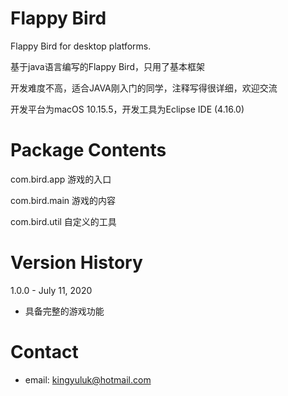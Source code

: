 # Flappy Bird
Flappy Bird for desktop platforms.

基于java语言编写的Flappy Bird，只用了基本框架

开发难度不高，适合JAVA刚入门的同学，注释写得很详细，欢迎交流

开发平台为macOS 10.15.5，开发工具为Eclipse IDE (4.16.0)


# Package Contents
com.bird.app    游戏的入口

com.bird.main   游戏的内容

com.bird.util   自定义的工具

# Version History
1.0.0 - July 11, 2020
* 具备完整的游戏功能

# Contact
* email: <kingyuluk@hotmail.com>



